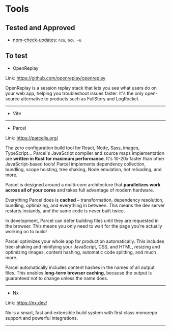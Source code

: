 
# Tools

## Tested and Approved

- [npm-check-updates](https://www.npmjs.com/package/npm-check-updates): `ncu`, `ncu -u`

## To test

- OpenReplay

Link: https://github.com/openreplay/openreplay

OpenReplay is a session replay stack that lets you see what users do on your web app, helping you troubleshoot issues faster. It's the only open-source alternative to products such as FullStory and LogRocket.

---

- Vite

---

- Parcel

Link: https://parceljs.org/

The zero configuration build tool for React, Node, Sass, images, TypeScript... Parcel's JavaScript compiler and source maps implementation are **written in Rust for maximum performance**. It's 10-20x faster than other JavaScript-based tools! Parcel implements dependency collection, bundling, scope hoisting, tree shaking, Node emulation, hot reloading, and more.

Parcel is designed around a multi-core architecture that **parallelizes work across all of your cores** and takes full advantage of modern hardware.

Everything Parcel does is **cached** – transformation, dependency resolution, bundling, optimizing, and everything in between. This means the dev server restarts instantly, and the same code is never built twice.

In development, Parcel can defer building files until they are requested in the browser. This means you only need to wait for the page you're actually working on to build!

Parcel optimizes your whole app for production automatically. This includes tree-shaking and minifying your JavaScript, CSS, and HTML, resizing and optimizing images, content hashing, automatic code splitting, and much more.

Parcel automatically includes content hashes in the names of all output files. This enables **long-term browser caching**, because the output is guaranteed not to change unless the name does.

---

- Nx

Link: https://nx.dev/

Nx is a smart, fast and extensible build system with first class monorepo support and powerful integrations.

---
